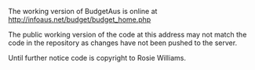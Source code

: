 The working version of BudgetAus is online at http://infoaus.net/budget/budget_home.php

The public working version of the code at this address may not match the code in the repository as changes have not been pushed to the server.

Until further notice code is copyright to Rosie Williams.
